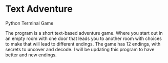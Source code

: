 # Text Adventure
Python Terminal Game


The program is a short text-based adventure game.
Where you start out in an empty room with one door that leads you to another room with choices to make that will lead to different endings.
The game has 12 endings, with secrets to uncover and decode.
I will be updating this program to have better and new endings.
